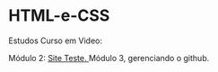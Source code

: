 # HTML-e-CSS
 Estudos Curso em Video:

 Módulo 2: <a href= "https://yntc7.github.io/HTML-e-CSS/M%C3%B3dulo%202/desafio-cap16/siterobo.html" target="_blank"> Site Teste. </a>
 Módulo 3, gerenciando o github.